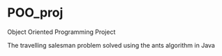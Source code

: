 # POO_proj

Object Oriented Programming Project

The travelling salesman problem solved using the ants algorithm in Java
